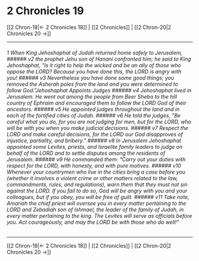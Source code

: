 # 2 Chronicles 19

[[2 Chron-18|← 2 Chronicles 18]] | [[2 Chronicles]] | [[2 Chron-20|2 Chronicles 20 →]]
***

###### 1 When King Jehoshaphat of Judah returned home safely to Jerusalem, ###### v2 the prophet Jehu son of Hanani confronted him; he said to King Jehoshaphat, "Is it right to help the wicked and be an ally of those who oppose the LORD? Because you have done this, the LORD is angry with you! ###### v3 Nevertheless you have done some good things; you removed the Asherah poles from the land and you were determined to follow God."Jehoshaphat Appoints Judges ###### v4 Jehoshaphat lived in Jerusalem. He went out among the people from Beer Sheba to the hill country of Ephraim and encouraged them to follow the LORD God of their ancestors. ###### v5 He appointed judges throughout the land and in each of the fortified cities of Judah. ###### v6 He told the judges, "Be careful what you do, for you are not judging for men, but for the LORD, who will be with you when you make judicial decisions. ###### v7 Respect the LORD and make careful decisions, for the LORD our God disapproves of injustice, partiality, and bribery." ###### v8 In Jerusalem Jehoshaphat appointed some Levites, priests, and Israelite family leaders to judge on behalf of the LORD and to settle disputes among the residents of Jerusalem. ###### v9 He commanded them: "Carry out your duties with respect for the LORD, with honesty, and with pure motives. ###### v10 Whenever your countrymen who live in the cities bring a case before you (whether it involves a violent crime or other matters related to the law, commandments, rules, and regulations), warn them that they must not sin against the LORD. If you fail to do so, God will be angry with you and your colleagues, but if you obey, you will be free of guilt. ###### v11 Take note, Amariah the chief priest will oversee you in every matter pertaining to the LORD and Zebadiah son of Ishmael, the leader of the family of Judah, in every matter pertaining to the king. The Levites will serve as officials before you. Act courageously, and may the LORD be with those who do well!"

***
[[2 Chron-18|← 2 Chronicles 18]] | [[2 Chronicles]] | [[2 Chron-20|2 Chronicles 20 →]]
